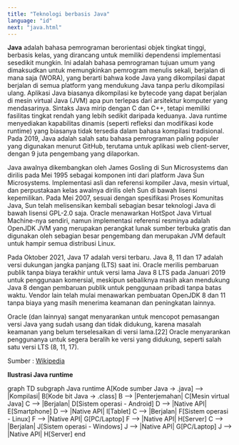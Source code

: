 ```yaml
---
title: "Teknologi berbasis Java"
language: "id"
next: "java.html"
---
```


**Java** adalah bahasa pemrograman berorientasi objek tingkat tinggi, berbasis kelas, yang dirancang untuk memiliki dependensi implementasi sesedikit mungkin. Ini adalah bahasa pemrograman tujuan umum yang dimaksudkan untuk memungkinkan pemrogram menulis sekali, berjalan di mana saja (WORA), yang berarti bahwa kode Java yang dikompilasi dapat berjalan di semua platform yang mendukung Java tanpa perlu dikompilasi ulang. Aplikasi Java biasanya dikompilasi ke bytecode yang dapat berjalan di mesin virtual Java (JVM) apa pun terlepas dari arsitektur komputer yang mendasarinya. Sintaks Java mirip dengan C dan C++, tetapi memiliki fasilitas tingkat rendah yang lebih sedikit daripada keduanya. Java runtime menyediakan kapabilitas dinamis (seperti refleksi dan modifikasi kode runtime) yang biasanya tidak tersedia dalam bahasa kompilasi tradisional. Pada 2019, Java adalah salah satu bahasa pemrograman paling populer yang digunakan menurut GitHub, terutama untuk aplikasi web client-server, dengan 9 juta pengembang yang dilaporkan.

Java awalnya dikembangkan oleh James Gosling di Sun Microsystems dan dirilis pada Mei 1995 sebagai komponen inti dari platform Java Sun Microsystems. Implementasi asli dan referensi kompiler Java, mesin virtual, dan perpustakaan kelas awalnya dirilis oleh Sun di bawah lisensi kepemilikan. Pada Mei 2007, sesuai dengan spesifikasi Proses Komunitas Java, Sun telah melisensikan kembali sebagian besar teknologi Java di bawah lisensi GPL-2.0 saja. Oracle menawarkan HotSpot Java Virtual Machine-nya sendiri, namun implementasi referensi resminya adalah OpenJDK JVM yang merupakan perangkat lunak sumber terbuka gratis dan digunakan oleh sebagian besar pengembang dan merupakan JVM default untuk hampir semua distribusi Linux.

Pada Oktober 2021, Java 17 adalah versi terbaru. Java 8, 11 dan 17 adalah versi dukungan jangka panjang (LTS) saat ini. Oracle merilis pembaruan publik tanpa biaya terakhir untuk versi lama Java 8 LTS pada Januari 2019 untuk penggunaan komersial, meskipun sebaliknya masih akan mendukung Java 8 dengan pembaruan publik untuk penggunaan pribadi tanpa batas waktu. Vendor lain telah mulai menawarkan pembuatan OpenJDK 8 dan 11 tanpa biaya yang masih menerima keamanan dan peningkatan lainnya.

Oracle (dan lainnya) sangat menyarankan untuk mencopot pemasangan versi Java yang sudah usang dan tidak didukung, karena masalah keamanan yang belum terselesaikan di versi lama.[22] Oracle menyarankan penggunanya untuk segera beralih ke versi yang didukung, seperti salah satu versi LTS (8, 11, 17).

Sumber : [Wikipedia](https://en.wikipedia.org/wiki/Java_(programming_language))

**Ilustrasi Java runtime**
<div class="mermaid">
graph TD
  subgraph Java runtime
  A[Kode sumber Java -> .java] --> |Kompilasi| B[Kode bit Java -> .class]
  B --> |Penterjemahan| C[Mesin virtual Java]
  C --> |Berjalan| D[Sistem operasi - Android]
  D --> |Native API| E[Smartphone]
  D --> |Native API| I[Tablet]
  C --> |Berjalan| F[Sistem operasi - Linux]
  F --> |Native API| G[PC/Laptop]
  F --> |Native API| H[Server]
  C --> |Berjalan| J[Sistem operasi - Windows]
  J --> |Native API| G[PC/Laptop]
  J --> |Native API| H[Server]
  end
</div>
